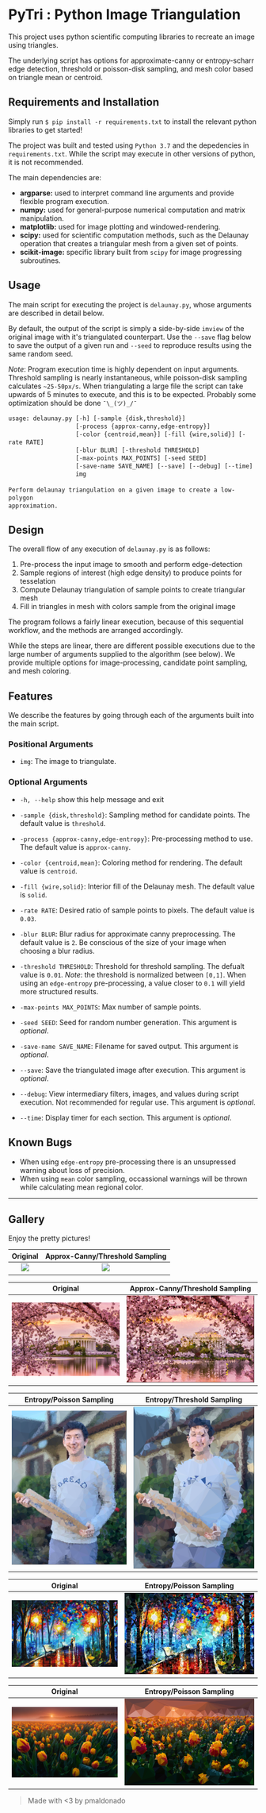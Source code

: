 # PyTri : Python Image Triangulation
This project uses python scientific computing libraries to recreate an image using triangles.

The underlying script has options for approximate-canny or entropy-scharr edge detection, threshold or poisson-disk sampling, and mesh color based on triangle mean or centroid.

## Requirements and Installation
Simply run `$ pip install -r requirements.txt` to install the relevant python libraries to get started!

The project was built and tested using `Python 3.7` and the depedencies in `requirements.txt`. While the script may execute in other versions of python, it is not recommended.

The main dependencies are:
- **argparse:** used to interpret command line arguments and provide flexible program execution.
- **numpy:** used for general-purpose numerical computation and matrix manipulation.
- **matplotlib:** used for image plotting and windowed-rendering.
- **scipy:** used for scientific computation methods, such as the Delaunay operation that creates a triangular mesh from a given set of points.
- **scikit-image:** specific library built from `scipy` for image progressing subroutines.

## Usage
The main script for executing the project is `delaunay.py`, whose arguments are described in detail below.

By default, the output of the script is simply a side-by-side `imview` of the original image with it's triangulated counterpart. Use the `--save` flag below to save the output of a given run and `--seed` to reproduce results using the same random seed.

_Note_: Program execution time is highly dependent on input arguments. Threshold sampling is nearly instantaneous, while poisson-disk sampling calculates `~25-50px/s`. When triangulating a large file the script can take upwards of 5 minutes to execute, and this is to be expected. Probably some optimization should be done `¯\_(ツ)_/¯`

```
usage: delaunay.py [-h] [-sample {disk,threshold}]
                   [-process {approx-canny,edge-entropy}]
                   [-color {centroid,mean}] [-fill {wire,solid}] [-rate RATE]
                   [-blur BLUR] [-threshold THRESHOLD]
                   [-max-points MAX_POINTS] [-seed SEED]
                   [-save-name SAVE_NAME] [--save] [--debug] [--time]
                   img

Perform delaunay triangulation on a given image to create a low-polygon
approximation.
```
## Design
The overall flow of any execution of `delaunay.py` is as follows:

1. Pre-process the input image to smooth and perform edge-detection
2. Sample regions of interest (high edge density) to produce points for tesselation
3. Compute Delaunay triangulation of sample points to create triangular mesh
4. Fill in triangles in mesh with colors sample from the original image

The program follows a fairly linear execution, because of this sequential workflow, and the methods are arranged accordingly.

While the steps are linear, there are different possible executions due to the large number of arguments supplied to the algorithm (see below). We provide multiple options for image-processing, candidate point sampling, and mesh coloring.

## Features
We describe the features by going through each of the arguments built into the main script. 

### Positional Arguments
- `img`: The image to triangulate.

### Optional Arguments
  - `-h, --help`            show this help message and exit

  - `-sample {disk,threshold}`: Sampling method for candidate points. The default value is `threshold`. 
  - `-process {approx-canny,edge-entropy}`: Pre-processing method to use. The default value is `approx-canny`.
  - `-color {centroid,mean}`: Coloring method for rendering. The default value is `centroid`. 
  - `-fill {wire,solid}`: Interior fill of the Delaunay mesh. The default value is `solid`.
  - `-rate RATE`: Desired ratio of sample points to pixels. The default value is `0.03`. 
  - `-blur BLUR`: Blur radius for approximate canny preprocessing. The default value is `2`. Be conscious of the size of your image when choosing a blur radius.
  - `-threshold THRESHOLD`: Threshold for threshold sampling. The defualt value is `0.01`. _Note_: the threshold is normalized between `[0,1]`. When using an `edge-entropy` pre-processing, a value closer to `0.1` will yield more structured results. 
  - `-max-points MAX_POINTS`:
                        Max number of sample points.
  - `-seed SEED`:  Seed for random number generation. This argument is _optional_.
  - `-save-name SAVE_NAME`: Filename for saved output. This argument is _optional_.
  - `--save`: Save the triangulated image after execution. This argument is _optional_.
  - `--debug`: View intermediary filters, images, and values during script execution. Not recommended for regular use. This argument is _optional_.
  - `--time`: Display timer for each section. This argument is _optional_.

## Known Bugs
- When using `edge-entropy` pre-processing there is an unsupressed warning about loss of precision.
- When using `mean` color sampling, occassional warnings will be thrown while calculating mean regional color.

----------
## Gallery

Enjoy the pretty pictures!

| Original             |  Approx-Canny/Threshold Sampling |
:-------------:|:----------:
![](img/golden_gate.jpg) | ![](img/golden_gate_tri.png)

| Original             |  Approx-Canny/Threshold Sampling |
:-------------:|:----------:
![](img/dc.jpg) | ![](img/dc_tri.png)

| Entropy/Poisson Sampling  |  Entropy/Threshold Sampling |
:-------------:|:----------:
![](img/breadmond_tri.png) | ![](img/breadmond_tri_thresh.png)

| Original | Entropy/Poisson Sampling |
:---------------:|:----------:
![](img/park.jpg) | ![](img/sam_park.png)

| Original | Entropy/Poisson Sampling |
:---------------:|:----------:
![](img/tulip.jpg) | ![](img/tulip_tri.png)


> Made with <3 by pmaldonado
